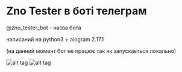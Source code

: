 # Zno Tester в боті телеграм 

@zno_tester_bot - назва бота

написаний на python3 + aiogram 2.17.1

(на данний момент бот не працює так як запускається локально)

![alt tag](https://cdn.iconscout.com/icon/free/png-256/telegram-3-226554.png) 
![alt tag](https://cdn.iconscout.com/icon/free/png-256/python-3628411-3032246.png)
